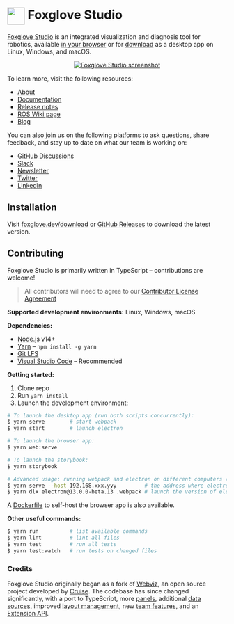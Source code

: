 # <img src="resources/icon/icon.png" width="40" height="40" align="top"> Foxglove Studio

[Foxglove Studio](https://foxglove.dev) is an integrated visualization and diagnosis tool for robotics, available [in your browser](https://studio.foxglove.dev/) or for [download](https://foxglove.dev/download) as a desktop app on Linux, Windows, and macOS.

<p align="center">
  <a href="https://foxglove.dev"><img alt="Foxglove Studio screenshot" src="/resources/screenshot.png"></a>
</p>

To learn more, visit the following resources:

- [About](https://foxglove.dev/about)
- [Documentation](https://foxglove.dev/docs)
- [Release notes](https://github.com/foxglove/studio/releases)
- [ROS Wiki page](http://wiki.ros.org/FoxgloveStudio)
- [Blog](https://foxglove.dev/blog)

You can also join us on the following platforms to ask questions, share feedback, and stay up to date on what our team is working on:

- [GitHub Discussions](https://github.com/foxglove/studio/discussions)
- [Slack](https://foxglove.dev/join-slack)
- [Newsletter](https://www.getrevue.co/profile/foxglove)
- [Twitter](https://twitter.com/foxglovedev)
- [LinkedIn](https://www.linkedin.com/company/foxglovedev)

## Installation

Visit [foxglove.dev/download](https://foxglove.dev/download) or [GitHub Releases](https://github.com/foxglove/studio/releases) to download the latest version.

## Contributing

Foxglove Studio is primarily written in TypeScript – contributions are welcome!

> All contributors will need to agree to our [Contributor License Agreement](https://github.com/foxglove/cla)

**Supported development environments:** Linux, Windows, macOS

**Dependencies:**

- [Node.js](https://nodejs.org/en/) v14+
- [Yarn](https://yarnpkg.com/getting-started/install) – `npm install -g yarn`
- [Git LFS](https://git-lfs.github.com/)
- [Visual Studio Code](https://code.visualstudio.com/) – Recommended

**Getting started:**

1. Clone repo
1. Run `yarn install`
1. Launch the development environment:

```sh
# To launch the desktop app (run both scripts concurrently):
$ yarn serve        # start webpack
$ yarn start        # launch electron

# To launch the browser app:
$ yarn web:serve

# To launch the storybook:
$ yarn storybook

# Advanced usage: running webpack and electron on different computers (or VMs) on the same network
$ yarn serve --host 192.168.xxx.yyy         # the address where electron can reach the webpack dev server
$ yarn dlx electron@13.0.0-beta.13 .webpack # launch the version of electron for the current computer's platform
```

A [Dockerfile](/Dockerfile) to self-host the browser app is also available.

**Other useful commands:**

```sh
$ yarn run          # list available commands
$ yarn lint         # lint all files
$ yarn test         # run all tests
$ yarn test:watch   # run tests on changed files
```

### Credits

Foxglove Studio originally began as a fork of [Webviz](https://github.com/cruise-automation/webviz), an open source project developed by [Cruise](https://getcruise.com/). The codebase has since changed significantly, with a port to TypeScript, more [panels](https://foxglove.dev/docs/panels/introduction), additional [data sources](https://foxglove.dev/docs/connection/data-sources), improved [layout management](https://foxglove.dev/docs/layouts), new [team features](https://foxglove.dev/blog/announcing-foxglove-for-teams), and an [Extension API](https://foxglove.dev/docs/extensions/getting-started).
